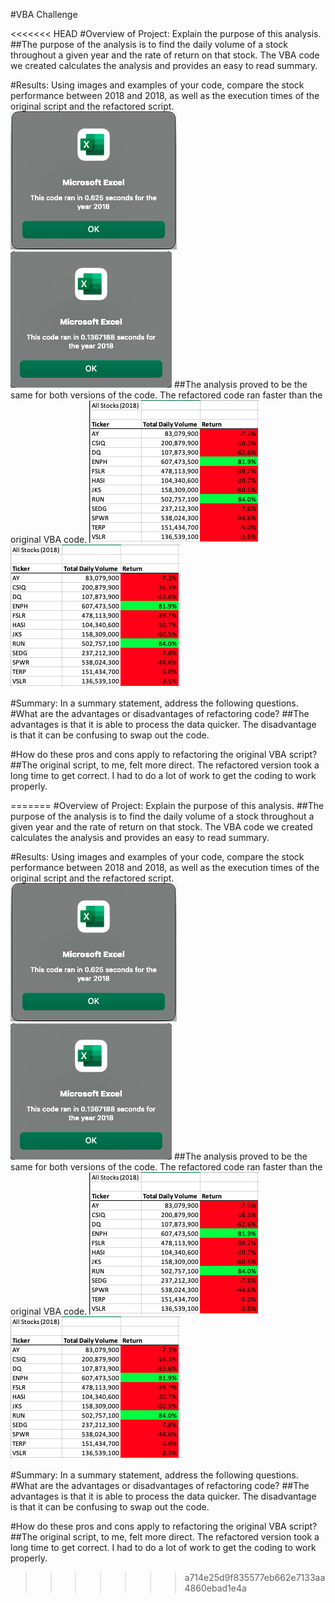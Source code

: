 #VBA Challenge

<<<<<<< HEAD
#Overview of Project: Explain the purpose of this analysis.
##The purpose of the analysis is to find the daily volume of a stock throughout a given year and the rate of return on that stock.  The VBA code we created calculates the analysis and provides an easy to read summary.

#Results: Using images and examples of your code, compare the stock performance between 2018 and 2018, as well as the execution times of the original script and the refactored script.
![The original code](/Resources/original_vba.png)
![The refactored code](/Resources/refactored_vba.png)
##The analysis proved to be the same for both versions of the code.  The refactored code ran faster than the original VBA code.
![Data from the original code](/Resources/VBA_Challenge_2018v1.png)
![Data from the refactored code](/Resources/VBA_Challenge_2018v2.png)

#Summary: In a summary statement, address the following questions.
#What are the advantages or disadvantages of refactoring code?
##The advantages is that it is able to process the data quicker.  The disadvantage is that it can be confusing to swap out the code.

#How do these pros and cons apply to refactoring the original VBA script?
##The original script, to me, felt more direct.  The refactored version took a long time to get correct.  I had to do a lot of work to get the coding to work properly.

=======
#Overview of Project: Explain the purpose of this analysis.
##The purpose of the analysis is to find the daily volume of a stock throughout a given year and the rate of return on that stock.  The VBA code we created calculates the analysis and provides an easy to read summary.

#Results: Using images and examples of your code, compare the stock performance between 2018 and 2018, as well as the execution times of the original script and the refactored script.
![The original code](/Resources/original_vba.png)
![The refactored code](/resources/refactored_vba.png)
##The analysis proved to be the same for both versions of the code.  The refactored code ran faster than the original VBA code.
![Data from the original code](/Resources/VBA_Challenge_2018v1.png)
![Data from the refactored code](/Resources/VBA_Challenge_2018v2.png)

#Summary: In a summary statement, address the following questions.
#What are the advantages or disadvantages of refactoring code?
##The advantages is that it is able to process the data quicker.  The disadvantage is that it can be confusing to swap out the code.

#How do these pros and cons apply to refactoring the original VBA script?
##The original script, to me, felt more direct.  The refactored version took a long time to get correct.  I had to do a lot of work to get the coding to work properly.

>>>>>>> a714e25d9f835577eb662e7133aa4860ebad1e4a